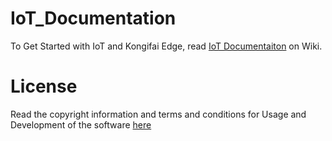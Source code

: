 # IoT_Documentation
To Get Started with IoT and Kongifai Edge, read [IoT Documentaiton](https://github.com/kognifai/IoT_Documentation/wiki) on Wiki.

# License
Read the copyright information and terms and conditions for Usage and Development of the software [here]( https://github.com/kognifai/Core_Documentation/blob/master/LinkedPages/License.md)
